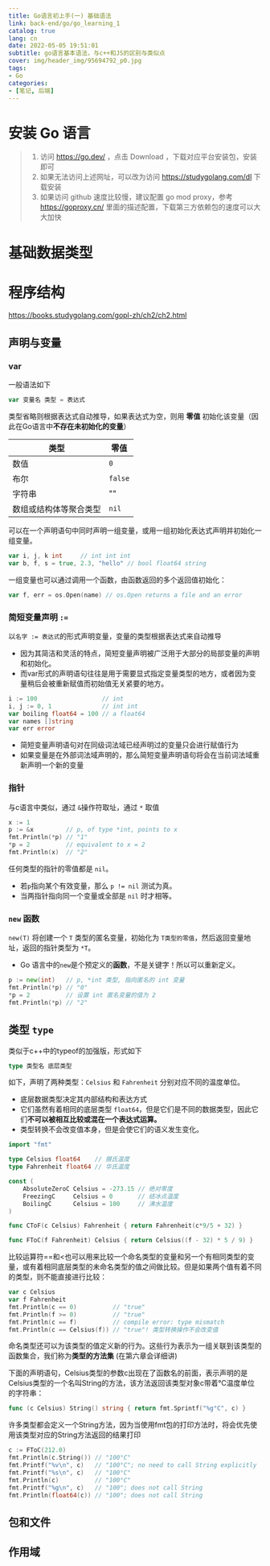 ```yaml
---
title: Go语言初上手(一) 基础语法
link: back-end/go/go_learning_1
catalog: true
lang: cn
date: 2022-05-05 19:51:01
subtitle: go语言基本语法，与c++和JS的区别与类似点
cover: img/header_img/95694792_p0.jpg
tags:
- Go
categories:
- [笔记, 后端]
---
```


# 安装 Go 语言
> 1. 访问 https://go.dev/ ，点击 Download ，下载对应平台安装包，安装即可
> 2. 如果无法访问上述网址，可以改为访问 https://studygolang.com/dl 下载安装
> 3. 如果访问 github 速度比较慢，建议配置 go mod proxy，参考 https://goproxy.cn/ 里面的描述配置，下载第三方依赖包的速度可以大大加快

# 基础数据类型

# 程序结构
https://books.studygolang.com/gopl-zh/ch2/ch2.html

## 声明与变量

### var
一般语法如下

```go
var 变量名 类型 = 表达式
```
类型省略则根据表达式自动推导，如果表达式为空，则用 **零值** 初始化该变量（因此在Go语言中**不存在未初始化的变量**）

| 类型 | 零值 |
| ---- | ---- |
| 数值 | `0` | 
| 布尔 | `false` | 
| 字符串 | "" |
| 数组或结构体等聚合类型 | `nil` |  

可以在一个声明语句中同时声明一组变量，或用一组初始化表达式声明并初始化一组变量。

```go
var i, j, k int     // int int int
var b, f, s = true, 2.3, "hello" // bool float64 string
```

一组变量也可以通过调用一个函数，由函数返回的多个返回值初始化：

```go
var f, err = os.Open(name) // os.Open returns a file and an error
```
### 简短变量声明 `:=`

以`名字 := 表达式`的形式声明变量，变量的类型根据表达式来自动推导
- 因为其简洁和灵活的特点，简短变量声明被广泛用于大部分的局部变量的声明和初始化。
- 而var形式的声明语句往往是用于需要显式指定变量类型的地方，或者因为变量稍后会被重新赋值而初始值无关紧要的地方。

```go
i := 100                  // int
i, j := 0, 1              // int int
var boiling float64 = 100 // a float64
var names []string
var err error
```

- 简短变量声明语句对在同级词法域已经声明过的变量只会进行赋值行为
- 如果变量是在外部词法域声明的，那么简短变量声明语句将会在当前词法域重新声明一个新的变量

### 指针
与c语言中类似，通过 `&`操作符取址，通过 `*` 取值
```go
x := 1
p := &x         // p, of type *int, points to x
fmt.Println(*p) // "1"
*p = 2          // equivalent to x = 2
fmt.Println(x)  // "2"
```
任何类型的指针的零值都是 `nil`。
- 若`p`指向某个有效变量，那么 `p != nil` 测试为真。
- 当两指针指向同一个变量或全部是 `nil` 时才相等。

### `new` 函数
`new(T)` 将创建一个 `T` 类型的匿名变量，初始化为 `T类型的零值`，然后返回变量地址，返回的指针类型为 `*T`。
- Go 语言中的`new`是个预定义的**函数**，不是关键字！所以可以重新定义。
```go
p := new(int)   // p, *int 类型, 指向匿名的 int 变量
fmt.Println(*p) // "0"
*p = 2          // 设置 int 匿名变量的值为 2
fmt.Println(*p) // "2"
```

## 类型 `type`
类似于c++中的typeof的加强版，形式如下
```go
type 类型名 底层类型
```
如下，声明了两种类型：`Celsius` 和 `Fahrenheit` 分别对应不同的温度单位。
- 底层数据类型决定其内部结构和表达方式
- 它们虽然有着相同的底层类型 `float64`，但是它们是不同的数据类型，因此它们**不可以被相互比较或混在一个表达式运算。**
- 类型转换不会改变值本身，但是会使它们的语义发生变化。
```go
import "fmt"

type Celsius float64    // 摄氏温度
type Fahrenheit float64 // 华氏温度

const (
    AbsoluteZeroC Celsius = -273.15 // 绝对零度
    FreezingC     Celsius = 0       // 结冰点温度
    BoilingC      Celsius = 100     // 沸水温度
)

func CToF(c Celsius) Fahrenheit { return Fahrenheit(c*9/5 + 32) }

func FToC(f Fahrenheit) Celsius { return Celsius((f - 32) * 5 / 9) }
```

比较运算符==和<也可以用来比较一个命名类型的变量和另一个有相同类型的变量，或有着相同底层类型的未命名类型的值之间做比较。但是如果两个值有着不同的类型，则不能直接进行比较：

```go
var c Celsius
var f Fahrenheit
fmt.Println(c == 0)          // "true"
fmt.Println(f >= 0)          // "true"
fmt.Println(c == f)          // compile error: type mismatch
fmt.Println(c == Celsius(f)) // "true"! 类型转换操作不会改变值
```

命名类型还可以为该类型的值定义新的行为。这些行为表示为一组关联到该类型的函数集合，我们称为**类型的方法集** (在第六章会详细讲)

下面的声明语句，Celsius类型的参数c出现在了函数名的前面，表示声明的是Celsius类型的一个名叫String的方法，该方法返回该类型对象c带着°C温度单位的字符串：

```go
func (c Celsius) String() string { return fmt.Sprintf("%g°C", c) }
```

许多类型都会定义一个String方法，因为当使用fmt包的打印方法时，将会优先使用该类型对应的String方法返回的结果打印

```go
c := FToC(212.0)
fmt.Println(c.String()) // "100°C"
fmt.Printf("%v\n", c)   // "100°C"; no need to call String explicitly
fmt.Printf("%s\n", c)   // "100°C"
fmt.Println(c)          // "100°C"
fmt.Printf("%g\n", c)   // "100"; does not call String
fmt.Println(float64(c)) // "100"; does not call String
```
## 包和文件
## 作用域